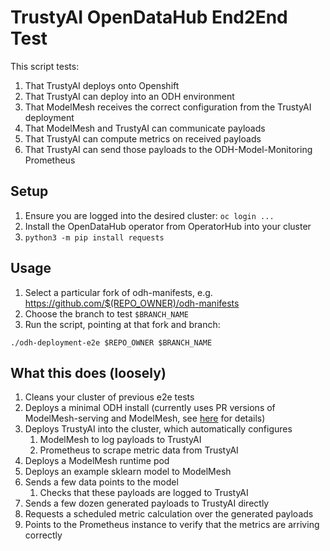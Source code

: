 # TrustyAI OpenDataHub End2End Test

This script tests:
1) That TrustyAI deploys onto Openshift
2) That TrustyAI can deploy into an ODH environment
3) That ModelMesh receives the correct configuration from the TrustyAI deployment
4) That ModelMesh and TrustyAI can communicate payloads
5) That TrustyAI can compute metrics on received payloads
6) That TrustyAI can send those payloads to the ODH-Model-Monitoring Prometheus 

## Setup
1) Ensure you are logged into the desired cluster: `oc login ...`
2) Install the OpenDataHub operator from OperatorHub into your cluster
3) `python3 -m pip install requests`

## Usage
1) Select a particular fork of odh-manifests, e.g. https://github.com/$(REPO_OWNER)/odh-manifests
2) Choose the branch to test `$BRANCH_NAME`
3) Run the script, pointing at that fork and branch:

`./odh-deployment-e2e $REPO_OWNER $BRANCH_NAME`


## What this does (loosely)
1) Cleans your cluster of previous e2e tests
2) Deploys a minimal ODH install (currently uses PR versions of ModelMesh-serving and ModelMesh, see [here](https://github.com/RobGeada/odh-manifests/blob/trustyai-pr-images/model-mesh/base/params.env) for details)
3) Deploys TrustyAI into the cluster, which automatically configures
   1) ModelMesh to log payloads to TrustyAI
   2) Prometheus to scrape metric data from TrustyAI
4) Deploys a ModelMesh runtime pod
5) Deploys an example sklearn model to ModelMesh
6) Sends a few data points to the model
    1) Checks that these payloads are logged to TrustyAI
7) Sends a few dozen generated payloads to TrustyAI directly
8) Requests a scheduled metric calculation over the generated payloads
9) Points to the Prometheus instance to verify that the metrics are arriving correctly
